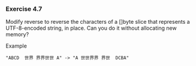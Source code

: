 ### Exercise 4.7

Modify reverse to reverse the characters of a []byte slice that represents a UTF-8-encoded string, in place. 
Can you do it without allocating new memory?

Example 

`"ABCD  世界 界界世世 A" -> "A 世世界界 界世  DCBA"`